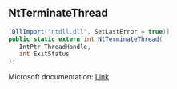 ## NtTerminateThread

```csharp
[DllImport("ntdll.dll", SetLastError = true)]
public static extern int NtTerminateThread(
   IntPtr ThreadHandle,
   int ExitStatus
);
```

Microsoft documentation: [Link](http://undocumented.ntinternals.net/UserMode/Undocumented%20Functions/NT%20Objects/Thread/NtTerminateThread.html)
